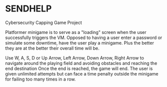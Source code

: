 # SENDHELP
Cybersecurity Capping Game Project

Platformer minigame is to serve as a "loading" screen when the user successfully triggers the VM. Opposed to having a user enter a password or simulate some downtime, have the user play a minigame. Plus the better they are at the better their overall time will be. 

Use W, A, S, D or Up Arrow, Left Arrow, Down Arrow, Right Arrow to navigate around the playing field and avoiding obstacles and reaching the end destination
Once the end is reached, the game will end.
The user is given unlimited attempts but can face a time penalty outside the minigame for failing too many times in a row.